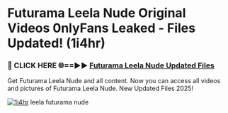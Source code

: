 # Futurama Leela Nude Original Videos 0nlyFans Leaked - Files Updated! (1i4hr)

<h3>🔴 CLICK HERE 🌐==►► <a href="https://tinyurl.com/yrmya6cz" rel="nofollow">Futurama Leela Nude Updated Files</a></h3>

Get Futurama Leela Nude and all content. Now you can access all videos and pictures of Futurama Leela Nude. New Updated Files 2025!

[![1i4hr](https://i.imgur.com/FMdXYCs.gif)](https://tinyurl.com/yrmya6cz)
leela futurama nude